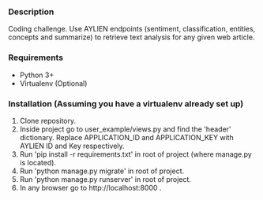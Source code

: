 ### Description
Coding challenge. Use AYLIEN endpoints (sentiment, classification, entities, concepts and summarize) to retrieve text analysis for any given web article. 

### Requirements
* Python 3+
* Virtualenv (Optional)

### Installation (Assuming you have a virtualenv already set up)
1. Clone repository.
2. Inside project go to user_example/views.py and find the 'header' dictionary. Replace APPLICATION_ID and APPLICATION_KEY with AYLIEN ID and Key respectively.
3. Run 'pip install -r requirements.txt' in root of project (where manage.py is located).
4. Run 'python manage.py migrate' in root of project.
5. Run 'python manage.py runserver' in root of project.
6. In any browser go to http://localhost:8000 .
